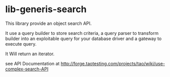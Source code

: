 # lib-generis-search

This library provide an object search API.

It use a query builder to store search criteria, a query parser to transform builder 
into an exploitable query for your database driver and a gateway to execute query.

It Will return an iterator.

see API Documentation at http://forge.taotesting.com/projects/tao/wiki/use-complex-search-API
